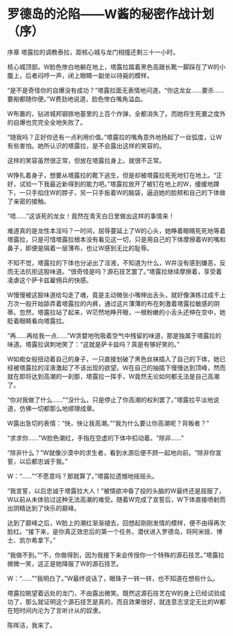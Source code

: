 # 罗德岛的沦陷——W酱的秘密作战计划（序）

序章 塔露拉的调教泰拉，距核心城与龙门相撞还剩三十一小时。

核心城顶部。W脸色惨白地躺在地上，塔露拉踏着黑色高跟长靴一脚踩在了W的小腹上，后者闷哼一声，闭上眼睛一副坐以待毙的模样。

“是不是奇怪你的自爆没有成功？”塔露拉面无表情地问道。“你这龙女……要杀……要剐都随你便。”W费劲地说道，脸色惨白嘴角溢血。

W布置的，钻进城邦钢铁地基里的上百个炸弹，全都消失了。而她将生死置之度外的自爆也完完全全地失败了。

“随我吗？正好你还有一点利用价值。”塔露拉的嘴角意外地扬起了一丝弧度，让W有些害怕。她所认识的塔露拉，是不会露出这样的笑容的。

这样的笑容虽然很正常，但放在塔露拉身上。就很不正常。

W挣扎着身子，想要从塔露拉的靴下逃生，但是却被塔露拉死死地钉在地上。“正好，试验一下我最近新得到的能力吧。”塔露拉放开了被钉在地上的W，缓缓地蹲下，一只手掐住W的脖子，另一只手扳着W的脑袋，逼迫她的脸颊和自己的下体做了亲密的接触。

“唔……”这该死的龙女！竟然在青天白日里做出这样的事情来！

难道真的是龙性本淫吗？一时间，屈辱蔓延上了W的心头，她睁着眼睛死死地等着塔露拉，只是可惜塔露拉根本没有看见这一切，只是用自己的下体摩擦着W的嘴和鼻子，即便是隔着一层薄布，也让W感到无比的耻辱。

不知不觉，塔露拉的下体也分泌出了淫液，不知道为什么，W并没有感到嫌恶，反而无法抗拒这股味道。“很奇怪是吗？源石技艺罢了。”塔露拉继续摩擦着，享受着凌虐这个萨卡兹雇佣兵的快感。

W慢慢被这股味道给勾走了魂，竟是主动微张小嘴伸出舌头，就好像演练过成千上万次一般开始舔弄着塔露拉的内裤，通过这片薄薄的布在刺激着塔露拉敏感的阴蒂。忽然，塔露拉站了起来，W茫然地睁开眼，一根粉嫩的小舌头还伸在空中，她眨着眼睛看向塔露拉。

“再……再给我一点……”W贪婪地吮吸着空气中残留的味道，那是独属于塔露拉的味道。塔露拉讽刺地笑了：“这就是萨卡兹吗？真是有够好笑的。”

W如痴女般扭动着自己的身子，一只直接划破了黑色丝袜插入了自己的下体，她已经被塔露拉的淫液激起了不该出现的欲望。W在自己的抽插下慢慢达到顶峰，然而就在即将达到高潮的一刹那，塔露拉一挥手，W竟然无论如何都无法是自己高潮了。

“你对我做了什么……”“没什么，只是停止了你高潮的权利罢了。”塔露拉平淡地说道，仿佛一切都那么地顺理成章。

W露出急切的表情：“快，快让我高潮。”“我为什么要让你高潮呢？背叛者？”

“求求你……”W脸色潮红，手指在空虚的下体中扣动着。“除非……”

“除非什么？”W就像沙漠中的求生者，看到水源后便不顾一起地向前。“除非你宣誓，以后都忠诚于我。”

W：“……”“不愿意吗？那就算了。”塔露拉遗憾地摇摇头。

“我宣誓，以后忠诚于塔露拉大人！”被情欲冲昏了投的头脑的W最终还是屈服了，W以前从未体验过这种无法高潮的难受。随着W完成了宣誓后，W下体直接喷射而出阴精达到了快乐的巅峰。

达到了巅峰之后，W脸上的潮红渐渐褪去，回想起刚刚发情的模样，便不由得再次脸红。“接下来，是你真正效忠后的第一个任务，潜伏进入罗德岛，将阿米娅、博士、凯尔希拿下。”

“我做不到。”“不，你做得到，因为我接下来会传授你一个特殊的源石技艺。”塔露拉微微一笑，这正是她降服了W的源石技艺。

W：“……”“我明白了。”W最终说话了，眼珠子一转一转，也不知道在想些什么。

塔露拉眺望着远处的龙门，不由露出微笑。既然这源石技艺在W的身上已经试验成功了，那么就证明这个源石技艺是真的，而且效果很好，就连意志坚定无比的W都在短时间内沦为了言听计从的奴隶。

陈晖洁，我来了。